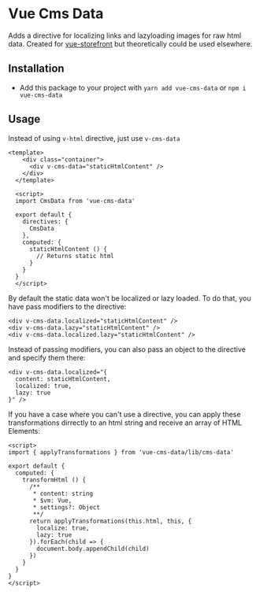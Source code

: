 # Vue Cms Data
Adds a directive for localizing links and lazyloading images for raw html data. Created for [vue-storefront](https://github.com/DivanteLtd/vue-storefront) but theoretically could be used elsewhere.


## Installation
* Add this package to your project with `yarn add vue-cms-data` or `npm i vue-cms-data`

## Usage
Instead of using `v-html` directive, just use `v-cms-data`
```vue
<template>
    <div class="container">
      <div v-cms-data="staticHtmlContent" />
    </div>
  </template>

  <script>
  import CmsData from 'vue-cms-data'

  export default {
    directives: {
      CmsData
    },
    computed: {
      staticHtmlContent () {
        // Returns static html
      }
    }
  }
  </script>
```

By default the static data won't be localized or lazy loaded. To do that, you have pass modifiers to the
directive:

```vue
<div v-cms-data.localized="staticHtmlContent" />
<div v-cms-data.lazy="staticHtmlContent" />
<div v-cms-data.localized.lazy="staticHtmlContent" />
```

Instead of passing modifiers, you can also pass an object to the directive and specify them there:

```vue
<div v-cms-data.localized="{
  content: staticHtmlContent,
  localized: true,
  lazy: true
}" />
```

If you have a case where you can't use a directive, you can apply these transformations dirrectly to an html string and receive
an array of HTML Elements:

```vue
<script>
import { applyTransformations } from 'vue-cms-data/lib/cms-data'

export default {
  computed: {
    transformHtml () {
      /**
       * content: string
       * $vm: Vue,
       * settings?: Object
       **/
      return applyTransformations(this.html, this, {
        localize: true,
        lazy: true
      }).forEach(child => {
        document.body.appendChild(child)
      })
    }
  }
}
</script>
```
